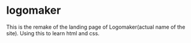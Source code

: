 # logomaker
This is the remake of the landing page of Logomaker(actual name of the site). Using this to learn html and css.
